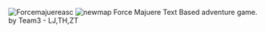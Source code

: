 ![Forcemajuereasc](https://user-images.githubusercontent.com/58896705/165787282-819b70e6-4680-4238-b0c6-33d85555aa83.jpg)
![newmap](https://user-images.githubusercontent.com/58896705/166082956-7e43cabb-3a00-4aba-8460-1579ccb6d54b.jpg)
Force Majuere
Text Based adventure game.
by Team3 - LJ,TH,ZT

